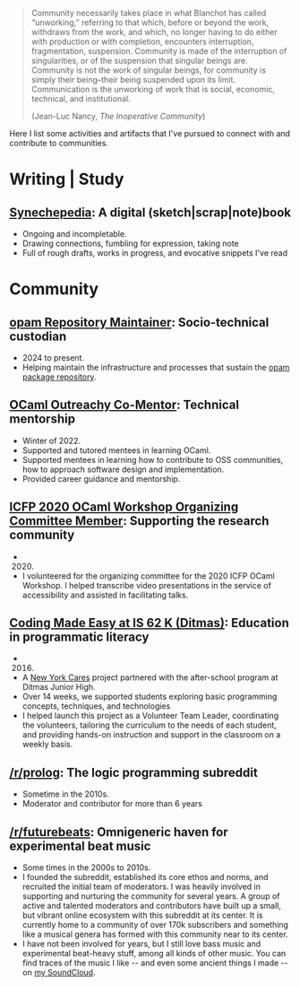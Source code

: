 <div class="expose">

> Community necessarily takes place in what Blanchot has called “unworking,”
> referring to that which, before or beyond the work, withdraws from the work,
> and which, no longer having to do either with production or with completion,
> encounters interruption, fragmentation, suspension. Community is made of the
> interruption of singularities, or of the suspension that singular beings are.
> Community is not the work of singular beings, for community is simply their
> being–their being suspended upon its limit. Communication is the unworking of
> work that is social, economic, technical, and institutional.
>
> (Jean-Luc Nancy, *The Inoperative Community*)

Here I list some activities and artifacts that I've pursued to connect with and
contribute to communities.

# Writing | Study

## [Synechepedia](https://shonfeder.github.io/index.html): A digital (sketch|scrap|note)book

- Ongoing and incompletable.
- Drawing connections, fumbling for expression, taking note
- Full of rough drafts, works in progress, and evocative snippets I've read

# Community

## [opam Repository Maintainer](https://ocaml.org/governance/packaging): Socio-technical custodian

- 2024 to present.
- Helping maintain the infrastructure and processes that sustain the [opam
  package repository](https://github.com/ocaml/opam-repository).

## [OCaml Outreachy Co-Mentor](https://discuss.ocaml.org/t/announcing-our-new-outreachy-interns/8932): Technical mentorship

- Winter of 2022.
- Supported and tutored mentees in learning OCaml.
- Supported mentees in learning how to contribute to OSS communities, how to
  approach software design and implementation.
- Provided career guidance and mentorship.

## [ICFP 2020 OCaml Workshop Organizing Committee Member](https://icfp20.sigplan.org/home/ocaml-2020): Supporting the research community

- 2020.
- I volunteered for the organizing committee for the 2020 ICFP OCaml Workshop.
  I helped transcribe video presentations in the service of accessibility and
  assisted in facilitating talks.

## [Coding Made Easy at IS 62 K (Ditmas)](https://www.newyorkcares.org/projects/coding-made-easy-62-k-ditmas-7): Education in programmatic literacy

- 2016.
- A [New York Cares](https://www.newyorkcares.org/) project partnered with the
after-school program at Ditmas Junior High.
- Over 14 weeks, we supported students exploring basic programming
concepts, techniques, and technologies
- I helped launch this project as a Volunteer Team Leader, coordinating the
volunteers, tailoring the curriculum to the needs of each student, and providing
hands-on instruction and support in the classroom on a weekly basis.

## [/r/prolog](https://www.reddit.com/r/prolog): The logic programming subreddit

- Sometime in the 2010s.
- Moderator and contributor for more than 6 years

## [/r/futurebeats](https://old.reddit.com/r/futurebeats): Omnigeneric haven for experimental beat music

- Some times in the 2000s to 2010s.
- I founded the subreddit, established its core ethos and norms, and recruited
  the initial team of moderators. I was heavily involved in supporting and
  nurturing the community for several years. A group of active and talented
  moderators and contributors have built up a small, but vibrant online
  ecosystem with this subreddit at its center. It is currently home to a
  community of over 170k subscribers and something like a musical genera has
  formed with this community near to its center.
- I have not been involved for years, but I still love bass music and
  experimental beat-heavy stuff, among all kinds of other music. You can find
  traces of the music I like -- and even some ancient things I made -- on [my
  SoundCloud](https://soundcloud.com/abathologist).

</div>
